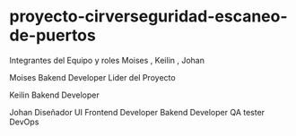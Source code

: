 # proyecto-cirverseguridad-escaneo-de-puertos
Integrantes del Equipo y roles
Moises , Keilin , Johan

Moises
Bakend Developer
Lider del Proyecto

Keilin
Bakend Developer

Johan
Diseñador UI 
Frontend Developer
Bakend Developer
QA tester
DevOps


